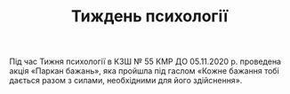 ﻿---
title: Тиждень психології
---

Під час Тижня психології в КЗШ № 55 КМР ДО 05.11.2020 р. проведена акція «Паркан бажань», яка пройшла під гаслом «Кожне бажання тобі дається разом з силами, необхідними для його здійснення».

<slideshow></slideshow>
